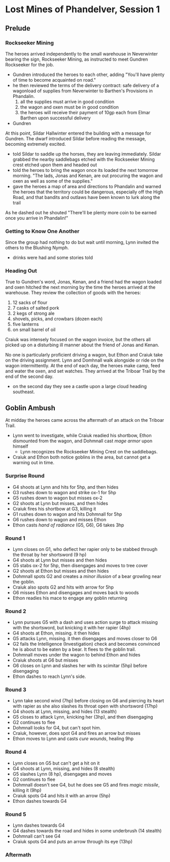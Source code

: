 # Lost Mines of Phandelver, Session 1

## Prelude

### Rockseeker Mining

The heroes arrived independently to the small warehouse in Neverwinter bearing the sign, Rockseeker Mining, as instructed to meet Gundren Rockseeker for the job.

- Gundren introduced the heroes to each other, adding "You'll have plenty of time to become acquainted on road."
- he then reviewed the terms of the delivery contract: safe delivery of a wagonload of supplies from Neverwinter to Barthen's Provisions in Phandalin.
	1. all the supplies must arrive in good condition
	2. the wagon and oxen must be in good condition
	3. the heroes will receive their payment of 10gp each from Elmar Barthen upon successful delivery
- Gundren 

At this point, Sildar Hallwinter entered the building with a message for Gundren. The dwarf introduced Sildar before reading the message, becoming extremely excited.

- told Sildar to saddle up the horses, they are leaving immediately. Sildar grabbed the nearby saddlebags etched with the Rockseeker Mining crest etched upon them and headed out
- told the heroes to bring the wagon once its loaded the next tomorrow morning. "The lads, Jonas and Kenan, are out procuring the wagon and oxen as well as some of the supplies."
- gave the heroes a map of area and directions to Phandalin and warned the heroes that the territory could be dangerous, especially off the High Road, and that bandits and outlaws have been known to lurk along the trail

As he dashed out he shouted "There'll be plenty more coin to be earned once you arrive in Phandalin!"

### Getting to Know One Another

Since the group had nothing to do but wait until morning, Lynn invited the others to the Blushing Nymph.

- drinks were had and some stories told

### Heading Out

True to Gundren's word, Jonas, Kenan, and a friend had the wagon loaded and oxen hitched the next morning by the time the heroes arrived at the warehouse. They review the collection of goods with the heroes:

1. 12 sacks of flour
2. 7 casks of salted pork
3. 2 kegs of strong ale
4. shovels, picks, and crowbars (dozen each)
5. five lanterns
6. on small barrel of oil

Craiuk was intensely focused on the wagon invoice, but the others all picked up on a disturbing ill manner about the friend of Jonas and Kenan.

No one is particularly proficient driving a wagon, but Ethon and Craiuk take on the driving assignment. Lynn and Domhnall walk alongside or ride on the wagon intermittently. At the end of each day, the heroes make camp, feed and water the oxen, and set watches. They arrived at the Triboar Trail by the end of the second day.

- on the second day they see a castle upon a large cloud heading southeast.

## Goblin Ambush

At midday the heroes came across the aftermath of an attack on the Triboar Trail.

- Lynn went to investigate, while Craiuk readied his shortbow, Ethon dismounted from the wagon, and Dohmnall cast *mage armor* upon himself
	- Lynn recognizes the Rockseeker Mining Crest on the saddlebags.
- Craiuk and Ethon both notice goblins in the area, but cannot get a warning out in time.

### Surprise Round

- G4 shoots at Lynn and hits for 5hp, and then hides
- G3 rushes down to wagon and strike ox-1 for 5hp
- G5 rushes down to wagon but misses ox-2
- G2 shoots at Lynn but misses, and then hides
- Craiuk fires his shortbow at G3, killing it
- G1 rushes down to wagon and hits Dohmnall for 5hp
- G6 rushes down to wagon and misses Ethon
- Ethon casts *hand of radiance* (G5, G6), G6 takes 3hp

### Round 1

- Lynn closes on G1, who deflect her rapier only to be stabbed through the throat by her shortsword (9 hp)
- G4 shoots at Lynn but misses and then hides
- G5 stabs ox-2 for 5hp, then disengages and moves to tree cover
- G2 shoots at Ethon but misses and then hides
- Dohmnall spots G2 and creates a *minor illusion* of a bear growling near the goblin.
- Craiuk also spots G2 and hits with arrow for 5hp
- G6 misses Ethon and disengages and moves back to woods
- Ethon readies his mace to engage any goblin returning

### Round 2

- Lynn pursues G5 with a dash and uses action surge to attack missing with the shortsword, but knicking it with her rapier (4hp)
- G4 shoots at Ethon, missing. it then hides
- G5 attacks Lynn, missing. it then disengages and moves closer to G6
- G2 fails the Intelligence (Investigation) check and becomes convinced he is about to be eaten by a bear. It flees to the goblin trail.
- Dohmnall moves under the wagon to behind Ethon and hides
- Craiuk shoots at G6 but misses
- G6 closes on Lynn and slashes her with its scimitar (5hp) before disengaging
- Ethon dashes to reach Lynn's side.

### Round 3

- Lynn take second wind (7hp) before closing on G6 and piercing its heart with rapier as she also slashes its throat open with shortsword (17hp)
- G4 shoots at Lynn, missing, and hides (13 stealth)
- G5 closes to attack Lynn, knicking her (3hp), and then disengaging
- G2 continues to flee
- Dohmnall looks for G4, but can't spot him.
- Craiuk, however, does spot G4 and fires an arrow but misses
- Ethon moves to Lynn and casts *cure wounds*, healing 9hp

### Round 4

- Lynn closes on G5 but can't get a hit on it
- G4 shoots at Lynn, missing, and hides (8 stealth)
- G5 slashes Lynn (8 hp), disengages and moves
- G2 continues to flee
- Dohmnall doesn't see G4, but he does see G5 and fires *magic missile*, killing it (9hp)
- Craiuk spots G4 and hits it with an arrow (5hp)
- Ethon dashes towards G4

### Round 5
- Lynn dashes towards G4
- G4 dashes towards the road and hides in some underbrush (14 stealth)
- Dohmnall can't see G4
- Craiuk spots G4 and puts an arrow through its eye (13hp)

### Aftermath


